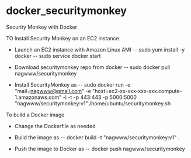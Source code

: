 docker_securitymonkey
=====================

Security Monkey with Docker

TO Install Security Monkey on an EC2 instance

- Launch an EC2 instance with Amazon Linux AMI
-- sudo yum install -y docker
-- sudo service docker start

- Download securitymonkey repo from docker
-- sudo docker pull nagwww/securitymonkey

- Install SecurityMonkey as
--  sudo docker run -e "mail=nagwww@gmail.com" -e "host=ec2-xx-xxx-xxx-xxx.compute-1.amazonaws.com" -i -t -p 443:443 -p 5000:5000 "nagwww/securitymonkey:v1" /home/ubuntu/securitymonkey.sh



To build a Docker image
- Change the Dockerfile as needed

- Build the image as
--  docker build -t "nagwww/securitymonkey:v1" .

- Push the image to Docker as
-- docker push nagwww/securitymonkey
